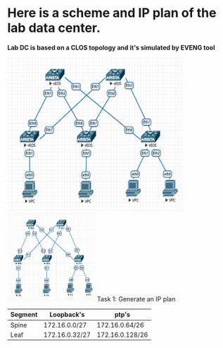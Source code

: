 # Here is a scheme and IP plan of the lab data center.

**Lab DC is based on a CLOS topology and it's simulated by EVENG tool**


<img src="https://github.com/Inqex/dc_labs/blob/main/lab1/assets/clos_topology.png"  width="400" height="350">




<img src="https://github.com/Inqex/dc_labs/blob/main/lab1/assets/clos_topology.png"  width="200" height="200">
Task 1: Generate an IP plan


| Segment | Loopback's     | ptp's           |
| ------- | -------------- | --------------- |
| Spine   | 172.16.0.0/27  | 172.16.0.64/26  |
| Leaf    | 172.16.0.32/27 | 172.16.0.128/26 |
